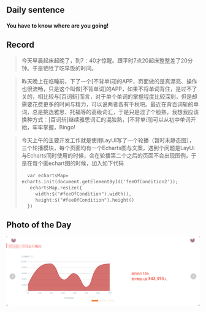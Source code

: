 ## Daily sentence
#### You have to know where are you going!

## Record
> 今天早晨起床起晚了，到7：40才惊醒。跟平时7点20起床整整差了20分钟。于是牺牲了吃早饭的时间。

> 昨天晚上在临睡前，下了一个[不背单词]的APP，页面做的是真漂亮、操作也很流畅，只是这个叫做[不背单词]的APP，如果不将单词背住，是过不了关的，相比较与[百词斩]而言，对于单个单词的掌握程度比较深刻，但是却需要花费更多的时间与精力，可以说两者各有千秋吧。最近在背百词斩的单词，总是挑选雅思、托福等的高级词汇，于是只是混了个脸熟，我想我应该换种方式：[百词斩]继续雅思词汇的混脸熟，[不背单词]可以从初中单词开始，牢牢掌握，Bingo!

> 今天上午的主要开发工作就是使用LayUI写了一个轮播（暂时未静态图），三个轮播模块，每个页面均有一个Echarts图与文案，遇到个问题是LayUi与Echarts同时使用的时候，会在轮播第二个之后的页面不会出现图例，于是在每个画echart图的时候，加入如下代码
>
>       var echartsMap= echarts.init(document.getElementById('feeOfCondition2'));
>        echartsMap.resize({
>          width:$("#feeOfCondition").width(),
>          height:$("#feeOfCondition").height()
>       })

##  Photo of the Day
![词云](https://github.com/liugezhou/liugezhouImage/blob/master/Diary/0619/swiper.png)
